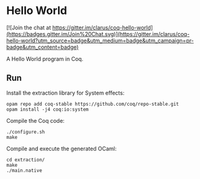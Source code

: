 # Hello World
[![Join the chat at https://gitter.im/clarus/coq-hello-world](https://badges.gitter.im/Join%20Chat.svg)](https://gitter.im/clarus/coq-hello-world?utm_source=badge&utm_medium=badge&utm_campaign=pr-badge&utm_content=badge)

A Hello World program in Coq.

## Run
Install the extraction library for System effects:

    opam repo add coq-stable https://github.com/coq/repo-stable.git
    opam install -j4 coq:io:system

Compile the Coq code:

    ./configure.sh
    make

Compile and execute the generated OCaml:

    cd extraction/
    make
    ./main.native

